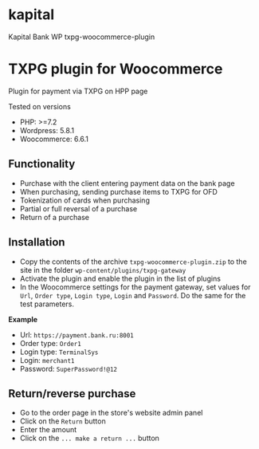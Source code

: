 # kapital
Kapital Bank WP txpg-woocommerce-plugin


# TXPG plugin for Woocommerce
Plugin for payment via TXPG on HPP page

Tested on versions
* PHP: >=7.2
* Wordpress: 5.8.1
* Woocommerce: 6.6.1

## Functionality
* Purchase with the client entering payment data on the bank page
* When purchasing, sending purchase items to TXPG for OFD
* Tokenization of cards when purchasing
* Partial or full reversal of a purchase
* Return of a purchase

## Installation
* Copy the contents of the archive `txpg-woocommerce-plugin.zip` to the site in the folder `wp-content/plugins/txpg-gateway`
* Activate the plugin and enable the plugin in the list of plugins
* In the Woocommerce settings for the payment gateway, set values ​​for `Url`, `Order type`, `Login type`, `Login` and `Password`. Do the same for the test parameters.

**Example**
* Url: `https://payment.bank.ru:8001`
* Order type: `Order1`
* Login type: `TerminalSys`
* Login: `merchant1`
* Password: `SuperPassword!@12`

## Return/reverse purchase
* Go to the order page in the store's website admin panel
* Click on the `Return` button
* Enter the amount
* Click on the `... make a return ...` button
